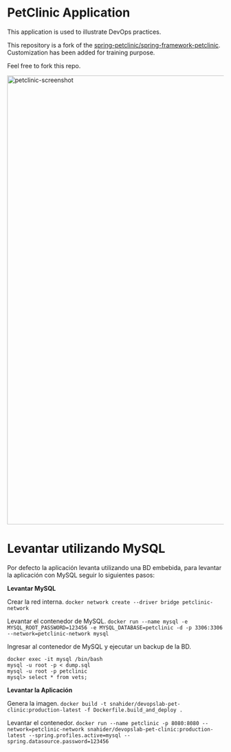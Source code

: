 # PetClinic Application

This application is used to illustrate DevOps practices.

This repository is a fork of the [spring-petclinic/spring-framework-petclinic](https://github.com/spring-petclinic/spring-framework-petclinic).
Customization has been added for training purpose.

Feel free to fork this repo.

<img width="1042" alt="petclinic-screenshot" src="https://cloud.githubusercontent.com/assets/838318/19727082/2aee6d6c-9b8e-11e6-81fe-e889a5ddfded.png">

# Levantar utilizando MySQL


Por defecto la aplicación levanta utilizando una BD embebida, para levantar la aplicación con MySQL seguir lo siguientes pasos:

**Levantar MySQL**

Crear la red interna.
`docker network create --driver bridge petclinic-network`

Levantar el contenedor de MySQL.
`docker run --name mysql -e MYSQL_ROOT_PASSWORD=123456 -e MYSQL_DATABASE=petclinic -d -p 3306:3306 --network=petclinic-network mysql`

Ingresar al contenedor de MySQL y ejecutar un backup de la BD.

```
docker exec -it mysql /bin/bash
mysql -u root -p < dump.sql
mysql -u root -p petclinic
mysql> select * from vets;
```

**Levantar la Aplicación**

Genera la imagen.
`docker build -t snahider/devopslab-pet-clinic:production-latest -f Dockerfile.build_and_deploy .`

Levantar el contenedor.
`docker run --name petclinic -p 8080:8080 --network=petclinic-network snahider/devopslab-pet-clinic:production-latest --spring.profiles.active=mysql --spring.datasource.password=123456`
